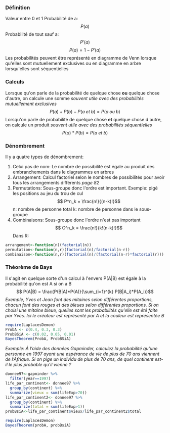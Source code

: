 ### Définition
Valeur entre 0 et 1
Probabilité de a:$$P(a)$$
Probabilité de tout sauf a:$$P'(a)$$
$$P(a) = 1 - P'(a)$$
Les probabilités peuvent être représenté en diagramme de Venn lorsque qu'elles sont mutuellement exclusives ou en diagramme en arbre lorsqu'elles sont séquentielles

### Calculs
Lorsque qu'on parle de la probabilité de quelque chose **ou** quelque chose d'autre, on calcule une somme *souvent utile avec des probabilités mutuellement exclusives*$$P(a)+P(b)-P(a \; et \; b) = P(a \; ou \; b)$$
Lorsqu'on parle de probabilité de quelque chose **et** quelque chose d'autre, on calcule un produit *souvent utile avec des probabilités séquentielles* $$P(a)*P(b) = P(a \; et \; b)$$
### Dénombrement

Il y a quatre types de dénombrement:
1. Celui pas de nom:
	Le nombre de possibilité est égale au produit des embranchements dans le diagrammes en arbres
2. Arrangement:
	Calcul factoriel selon le nombres de possibilités pour avoir tous les arrangements différents *page 82*
3. Permutations:
	Sous-groupe donc l'ordre est important. Exemple: pigé les positions au jeu du trou de cul$$ P^n_k = \frac{n!}{(n-k)!}$$
		n: nombre de personne total
		k: nombre de personne dans le sous-groupe
4. Combinaisons:
	Sous-groupe donc l'ordre n'est pas important$$ C^n_k = \frac{n!}{k!(n-k)!}$$
Dans R: 
```r
arrangement<-function(n)(factorial(n))
permutation<-function(n,r)(factorial(n)/factorial(n-r))
combinaison<-function(n,r)(factorial(n)/(factorial(n-r)*factorial(r)))
```

### Théorème de Bays
Il s'agit en quelque sorte d'un calcul à l'envers
P(A|B) est égale à la probabilité qu'on est A si on a B$$ P(A|B) = \frac{P(B|A)*P(A)}{\sum_{i=1}^{k} P(B|A_i)*P(A_i)}$$
*Exemple, Yves et Jean font des mitaines selon différentes proportions, chacun font des rouges et des bleues selon différentes proportions. Si on choisi une mitaine bleue, quelles sont les probabilités qu'elle est été faite par Yves. Ici le créateur est représenté par A et la couleur est représentée B*

```r
require(LaplacesDemon)
ProbA <- c(0.4, 0.3, 0.3) 
ProbBSiA <- c(0.02, 0.05, 0.01) 
BayesTheorem(ProbA, ProbBSiA)
```
 *Exemple: À l’aide des données Gapminder, calculez la probabilité qu’une personne en 1997 ayant une espérance de vie de plus de 70 ans viennent de l’Afrique. Si on pige un individu de plus de 70 ans, de quel continent est-il le plus probable qu’il vienne ?*
```r
donnee97<-gapminder %>% 
  filter(year==1997)
life_par_continent<- donnee97 %>% 
  group_by(continent) %>%
  summarize(vieux = sum(lifeExp>70))
life_par_continent2<- donnee97 %>% 
  group_by(continent) %>%
  summarize(total = sum(lifeExp>1)) 
probBsiA<-life_par_continent$vieux/life_par_continent2$total

require(LaplacesDemon)
BayesTheorem(probA, probBsiA) 
```